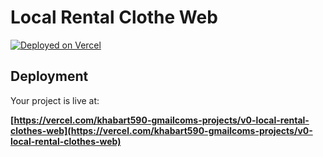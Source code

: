 # Local Rental Clothe Web

[![Deployed on Vercel](https://img.shields.io/badge/Deployed%20on-Vercel-black?style=for-the-badge&logo=vercel)](https://vercel.com/khabart590-gmailcoms-projects/v0-local-rental-clothes-web)




## Deployment

Your project is live at:

**[https://vercel.com/khabart590-gmailcoms-projects/v0-local-rental-clothes-web](https://vercel.com/khabart590-gmailcoms-projects/v0-local-rental-clothes-web)**
